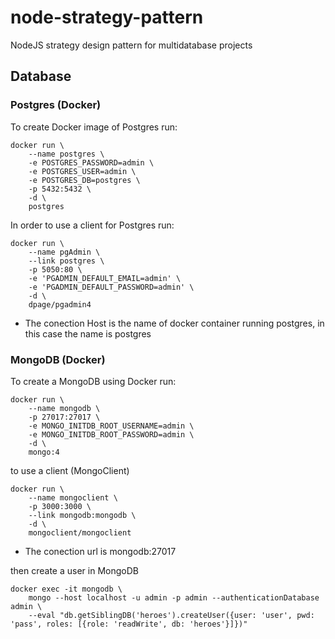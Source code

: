 # node-strategy-pattern

NodeJS strategy design pattern for multidatabase projects

## Database

### Postgres (Docker)

To create Docker image of Postgres run:

```shell
docker run \
    --name postgres \
    -e POSTGRES_PASSWORD=admin \
    -e POSTGRES_USER=admin \
    -e POSTGRES_DB=postgres \
    -p 5432:5432 \
    -d \
    postgres
```

In order to use a client for Postgres run:

```shell
docker run \
    --name pgAdmin \
    --link postgres \
    -p 5050:80 \
    -e 'PGADMIN_DEFAULT_EMAIL=admin' \
    -e 'PGADMIN_DEFAULT_PASSWORD=admin' \
    -d \
    dpage/pgadmin4
```

- The conection Host is the name of docker container running postgres, in this case the name is postgres

### MongoDB (Docker)

To create a MongoDB using Docker run:

```shell
docker run \
    --name mongodb \
    -p 27017:27017 \
    -e MONGO_INITDB_ROOT_USERNAME=admin \
    -e MONGO_INITDB_ROOT_PASSWORD=admin \
    -d \
    mongo:4
```

to use a client (MongoClient)

```shell
docker run \
    --name mongoclient \
    -p 3000:3000 \
    --link mongodb:mongodb \
    -d \
    mongoclient/mongoclient
```

- The conection url is mongodb:27017

then create a user in MongoDB

```shell
docker exec -it mongodb \
    mongo --host localhost -u admin -p admin --authenticationDatabase admin \
    --eval "db.getSiblingDB('heroes').createUser({user: 'user', pwd: 'pass', roles: [{role: 'readWrite', db: 'heroes'}]})"
```
